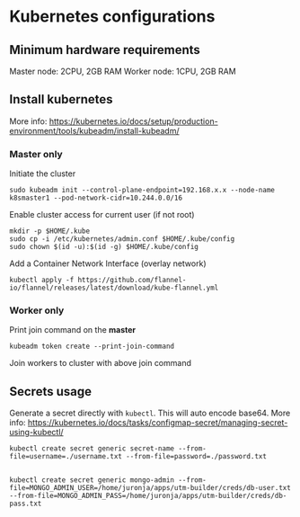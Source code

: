 # Kubernetes configurations

## Minimum hardware requirements

Master node: 2CPU, 2GB RAM
Worker node: 1CPU, 2GB RAM

## Install kubernetes

More info: https://kubernetes.io/docs/setup/production-environment/tools/kubeadm/install-kubeadm/

### Master only

Initiate the cluster

```shell
sudo kubeadm init --control-plane-endpoint=192.168.x.x --node-name k8smaster1 --pod-network-cidr=10.244.0.0/16
```

Enable cluster access for current user (if not root)

```shell
mkdir -p $HOME/.kube
sudo cp -i /etc/kubernetes/admin.conf $HOME/.kube/config
sudo chown $(id -u):$(id -g) $HOME/.kube/config
```

Add a Container Network Interface (overlay network)

```shell
kubectl apply -f https://github.com/flannel-io/flannel/releases/latest/download/kube-flannel.yml
```

### Worker only

Print join command on the **master**
```shell
kubeadm token create --print-join-command
```
Join workers to cluster with above join command



## Secrets usage

Generate a secret directly with `kubectl`. This will auto encode base64. More info:
https://kubernetes.io/docs/tasks/configmap-secret/managing-secret-using-kubectl/

```shell
kubectl create secret generic secret-name --from-file=username=./username.txt --from-file=password=./password.txt


kubectl create secret generic mongo-admin --from-file=MONGO_ADMIN_USER=/home/juronja/apps/utm-builder/creds/db-user.txt --from-file=MONGO_ADMIN_PASS=/home/juronja/apps/utm-builder/creds/db-pass.txt

```

